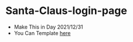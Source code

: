 # Santa-Claus-login-page
  - Make This in Day 2021/12/31
  - You Can Template [here](https://andrew-website.github.io/Santa-Claus-login-page/)
